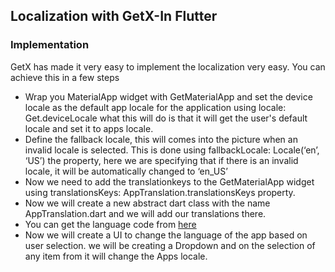 ## Localization with GetX-In Flutter

### Implementation

GetX has made it very easy to implement the localization very easy. You can achieve this in a few steps
- Wrap you MaterialApp widget with GetMaterialApp and set the device locale as the default app locale for the application using locale: Get.deviceLocale what this will do is that it will get the user's default locale and set it to apps locale.
- Define the fallback locale, this will comes into the picture when an invalid locale is selected. This is done using fallbackLocale: Locale(‘en’, ‘US’) the property, here we are specifying that if there is an invalid locale, it will be automatically changed to ‘en_US’
- Now we need to add the translationkeys to the GetMaterialApp widget using translationsKeys: AppTranslation.translationsKeys property.
- Now we will create a new abstract dart class with the name AppTranslation.dart and we will add our translations there.
- You can get the language code from [here](https://www.andiamo.co.uk/resources/iso-language-codes/)
- Now we will create a UI to change the language of the app based on user selection. we will be creating a Dropdown and on the selection of any item from it will change the Apps locale.
